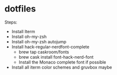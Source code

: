 # dotfiles

Steps:

- Install Iterm
- Install oh-my-zsh
- Install oh-my-zsh autojump
- Install hack-regular-nerdfont-complete
  - brew tap caskroom/fonts
  - brew cask install font-hack-nerd-font
  - Install the Monaco complete font if possible
- Install all iterm color schemes and gruvbox maybe

